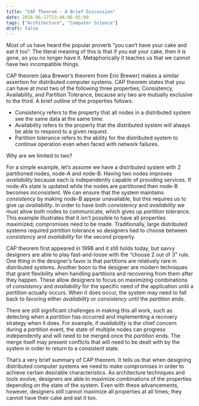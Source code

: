 ```yaml
---
title: "CAP Theorem - A Brief Discussion"
date: 2016-06-17T23:46:06-05:00
tags: ["Architecture", "Computer Science"]
draft: false
---
```


Most of us have heard the popular proverb “you can’t have your cake and eat it too”. The literal meaning of this is that if you eat your cake, then it is gone, so you no longer have it. Metaphorically it teaches us that we cannot have two incompatible things.

CAP theorem (aka Brewer’s theorem from Eric Brewer) makes a similar assertion for distributed computer systems. CAP theorem states that you can have at most two of the following three properties; Consistency, Availability, and Partition Tolerance, because any two are mutually exclusive to the third. A brief outline of the properties follows:

* Consistency refers to the property that all nodes in a distributed system see the same data at the same time.
* Availability refers to the property that the distributed system will always be able to respond to a given request.
* Partition tolerance refers to the ability for the distributed system to continue operation even when faced with network failures.

Why are we limited to two?

For a simple example, let’s assume we have a distributed system with 2 partitioned nodes, node-A and node-B. Having two nodes improves _availability_ because each is independently capable of providing services. If node-A’s state is updated while the nodes are partitioned then node-B becomes inconsistent. We can ensure that the system maintains _consistency_ by making node-B appear unavailable, but this requires us to give up _availability_. In order to have both _consistency_ and _availability_ we must allow both nodes to communicate, which gives up _partition_ tolerance. This example illustrates that it isn’t possible to have all properties maximized; compromises need to be made. Traditionally, large distributed systems required _partition_ tolerance so designers had to choose between _consistency_ and _availability_ for the second property.

CAP theorem first appeared in 1998 and it still holds today, but savvy designers are able to play fast-and-loose with the “choose 2 out of 3” rule. One thing in the designer’s favor is that partitions are relatively rare in distributed systems. Another boon to the designer are modern techniques that grant flexibility when handling partitions and recovering from them after they happen. These allow designers to focus on maximizing combinations of _consistency_ and _availability_ for the specific need of the application until a _partition_ actually occurs. When it does occur, the system may need to fall back to favoring either _availability_ or _consistency_ until the _partition_ ends.

There are still significant challenges in making this all work, such as detecting when a _partition_ has occurred and implementing a recovery strategy when it does. For example, if _availability_ is the chief concern during a _partition_ event, the state of multiple nodes can progress independently and will need to be merged once the _partition_ ends. The merge itself may present conflicts that will need to be dealt with by the system in order to return to a consistent state.

That’s a very brief summary of CAP theorem. It tells us that when designing distributed computer systems we need to make compromises in order to achieve certain desirable characteristics. As architecture techniques and tools evolve, designers are able to maximize combinations of the properties depending on the state of the system. Even with these advancements, however, designers still cannot maximize all properties at all times; they cannot have their cake and eat it too.